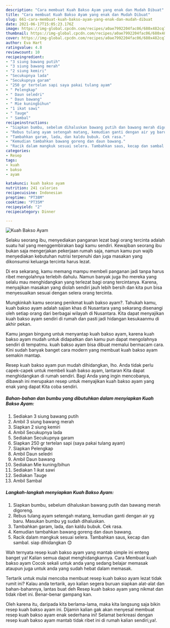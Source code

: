 ```yaml
---
description: "Cara membuat Kuah Bakso Ayam yang enak dan Mudah Dibuat"
title: "Cara membuat Kuah Bakso Ayam yang enak dan Mudah Dibuat"
slug: 661-cara-membuat-kuah-bakso-ayam-yang-enak-dan-mudah-dibuat
date: 2021-06-17T15:05:23.176Z
image: https://img-global.cpcdn.com/recipes/a0ae7992204fac06/680x482cq70/kuah-bakso-ayam-foto-resep-utama.jpg
thumbnail: https://img-global.cpcdn.com/recipes/a0ae7992204fac06/680x482cq70/kuah-bakso-ayam-foto-resep-utama.jpg
cover: https://img-global.cpcdn.com/recipes/a0ae7992204fac06/680x482cq70/kuah-bakso-ayam-foto-resep-utama.jpg
author: Eva Hart
ratingvalue: 4.8
reviewcount: 10
recipeingredient:
- "3 siung bawang putih"
- "3 siung bawang merah"
- "2 siung kemiri"
- "Secukupnya lada"
- "Secukupnya garam"
- "250 gr tertelan sapi saya pakai tulang ayam"
- " Pelengkap"
- " Daun seledri"
- " Daun bawang"
- " Mie kuningbihun"
- "1 ikat sawi"
- " Tauge"
- " Sambal"
recipeinstructions:
- "Siapkan bumbu, sebelum dihaluskan bawang putih dan bawang merah digoreng."
- "Rebus tulang ayam setengah matang, kemudian ganti dengan air yg baru. Masukan bumbu yg sudah dihaluskan."
- "Tambahkan garam, lada, dan kaldu bubuk. Cek rasa."
- "Kemudian tambahkan bawang goreng dan daun bawang."
- "Racik dalam mangkuk sesuai selera. Tambahkan saus, kecap dan sambal. siap dihidangkan 😊"
categories:
- Resep
tags:
- kuah
- bakso
- ayam

katakunci: kuah bakso ayam 
nutrition: 241 calories
recipecuisine: Indonesian
preptime: "PT38M"
cooktime: "PT35M"
recipeyield: "2"
recipecategory: Dinner

---
```



![Kuah Bakso Ayam](https://img-global.cpcdn.com/recipes/a0ae7992204fac06/680x482cq70/kuah-bakso-ayam-foto-resep-utama.jpg)

Selaku seorang ibu, menyediakan panganan lezat bagi orang tercinta adalah suatu hal yang menggembirakan bagi kamu sendiri. Kewajiban seorang ibu bukan saja mengerjakan pekerjaan rumah saja, namun kamu pun wajib menyediakan kebutuhan nutrisi terpenuhi dan juga masakan yang dikonsumsi keluarga tercinta harus lezat.

Di era  sekarang, kamu memang mampu membeli panganan jadi tanpa harus ribet mengolahnya terlebih dahulu. Namun banyak juga lho mereka yang selalu mau menghidangkan yang terlezat bagi orang tercintanya. Karena, menyajikan masakan yang diolah sendiri jauh lebih bersih dan kita pun bisa menyesuaikan sesuai dengan selera orang tercinta. 



Mungkinkah kamu seorang penikmat kuah bakso ayam?. Tahukah kamu, kuah bakso ayam adalah sajian khas di Nusantara yang sekarang disenangi oleh setiap orang dari berbagai wilayah di Nusantara. Kita dapat menyajikan kuah bakso ayam sendiri di rumah dan pasti jadi hidangan kesukaanmu di akhir pekan.

Kamu jangan bingung untuk menyantap kuah bakso ayam, karena kuah bakso ayam mudah untuk didapatkan dan kamu pun dapat mengolahnya sendiri di tempatmu. kuah bakso ayam bisa dibuat memalui bermacam cara. Kini sudah banyak banget cara modern yang membuat kuah bakso ayam semakin mantap.

Resep kuah bakso ayam pun mudah dihidangkan, lho. Anda tidak perlu capek-capek untuk membeli kuah bakso ayam, lantaran Kita dapat menghidangkan di rumah sendiri. Bagi Anda yang ingin mencobanya, dibawah ini merupakan resep untuk menyajikan kuah bakso ayam yang enak yang dapat Kita coba sendiri.

<!--inarticleads1-->

##### Bahan-bahan dan bumbu yang dibutuhkan dalam menyiapkan Kuah Bakso Ayam:

1. Sediakan 3 siung bawang putih
1. Ambil 3 siung bawang merah
1. Siapkan 2 siung kemiri
1. Ambil Secukupnya lada
1. Sediakan Secukupnya garam
1. Siapkan 250 gr tertelan sapi (saya pakai tulang ayam)
1. Siapkan  Pelengkap
1. Ambil  Daun seledri
1. Ambil  Daun bawang
1. Sediakan  Mie kuning/bihun
1. Sediakan 1 ikat sawi
1. Sediakan  Tauge
1. Ambil  Sambal




<!--inarticleads2-->

##### Langkah-langkah menyiapkan Kuah Bakso Ayam:

1. Siapkan bumbu, sebelum dihaluskan bawang putih dan bawang merah digoreng.
1. Rebus tulang ayam setengah matang, kemudian ganti dengan air yg baru. Masukan bumbu yg sudah dihaluskan.
1. Tambahkan garam, lada, dan kaldu bubuk. Cek rasa.
1. Kemudian tambahkan bawang goreng dan daun bawang.
1. Racik dalam mangkuk sesuai selera. Tambahkan saus, kecap dan sambal. siap dihidangkan 😊




Wah ternyata resep kuah bakso ayam yang mantab simple ini enteng banget ya! Kalian semua dapat menghidangkannya. Cara Membuat kuah bakso ayam Cocok sekali untuk anda yang sedang belajar memasak ataupun juga untuk anda yang sudah hebat dalam memasak.

Tertarik untuk mulai mencoba membuat resep kuah bakso ayam lezat tidak rumit ini? Kalau anda tertarik, ayo kalian segera buruan siapkan alat-alat dan bahan-bahannya, lantas buat deh Resep kuah bakso ayam yang nikmat dan tidak ribet ini. Benar-benar gampang kan. 

Oleh karena itu, daripada kita berlama-lama, maka kita langsung saja bikin resep kuah bakso ayam ini. Dijamin kalian gak akan menyesal membuat resep kuah bakso ayam enak sederhana ini! Selamat berkreasi dengan resep kuah bakso ayam mantab tidak ribet ini di rumah kalian sendiri,ya!.

